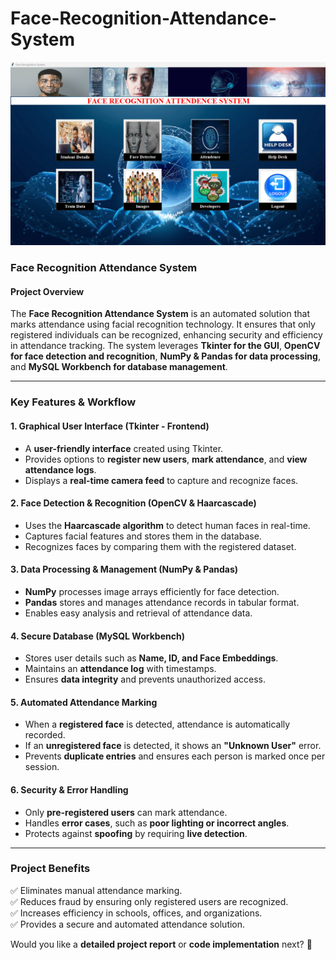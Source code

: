# Face-Recognition-Attendance-System

![Project Screenshot](https://github.com/Khushikuma4i/Face-Recognition-Attendance-System/blob/main/project1.png?raw=true)

### **Face Recognition Attendance System**  

#### **Project Overview**  
The **Face Recognition Attendance System** is an automated solution that marks attendance using facial recognition technology. It ensures that only registered individuals can be recognized, enhancing security and efficiency in attendance tracking. The system leverages **Tkinter for the GUI**, **OpenCV for face detection and recognition**, **NumPy & Pandas for data processing**, and **MySQL Workbench for database management**.  

---

### **Key Features & Workflow**  

#### **1. Graphical User Interface (Tkinter - Frontend)**  
- A **user-friendly interface** created using Tkinter.  
- Provides options to **register new users**, **mark attendance**, and **view attendance logs**.  
- Displays a **real-time camera feed** to capture and recognize faces.  

#### **2. Face Detection & Recognition (OpenCV & Haarcascade)**  
- Uses the **Haarcascade algorithm** to detect human faces in real-time.  
- Captures facial features and stores them in the database.  
- Recognizes faces by comparing them with the registered dataset.  

#### **3. Data Processing & Management (NumPy & Pandas)**  
- **NumPy** processes image arrays efficiently for face detection.  
- **Pandas** stores and manages attendance records in tabular format.  
- Enables easy analysis and retrieval of attendance data.  

#### **4. Secure Database (MySQL Workbench)**  
- Stores user details such as **Name, ID, and Face Embeddings**.  
- Maintains an **attendance log** with timestamps.  
- Ensures **data integrity** and prevents unauthorized access.  

#### **5. Automated Attendance Marking**  
- When a **registered face** is detected, attendance is automatically recorded.  
- If an **unregistered face** is detected, it shows an **"Unknown User"** error.  
- Prevents **duplicate entries** and ensures each person is marked once per session.  

#### **6. Security & Error Handling**  
- Only **pre-registered users** can mark attendance.  
- Handles **error cases**, such as **poor lighting or incorrect angles**.  
- Protects against **spoofing** by requiring **live detection**.  

---

### **Project Benefits**  
✅ Eliminates manual attendance marking.  
✅ Reduces fraud by ensuring only registered users are recognized.  
✅ Increases efficiency in schools, offices, and organizations.  
✅ Provides a secure and automated attendance solution.  

Would you like a **detailed project report** or **code implementation** next? 🚀

